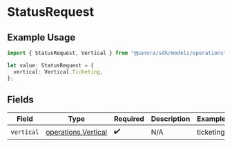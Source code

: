 # StatusRequest

## Example Usage

```typescript
import { StatusRequest, Vertical } from "@panora/sdk/models/operations";

let value: StatusRequest = {
  vertical: Vertical.Ticketing,
};
```

## Fields

| Field                                                      | Type                                                       | Required                                                   | Description                                                | Example                                                    |
| ---------------------------------------------------------- | ---------------------------------------------------------- | ---------------------------------------------------------- | ---------------------------------------------------------- | ---------------------------------------------------------- |
| `vertical`                                                 | [operations.Vertical](../../models/operations/vertical.md) | :heavy_check_mark:                                         | N/A                                                        | ticketing                                                  |